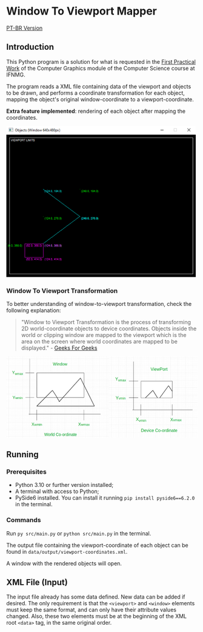 # Window To Viewport Mapper

[PT-BR Version](./README_pt_BR.md)

## Introduction

This Python program is a solution for what is requested in the [First Practical Work](./docs/TP1.pdf) of the Computer Graphics module of the Computer Science course at IFNMG.

The program reads a XML file containing data of the viewport and objects to be drawn, and performs a coordinate transformation for each object, mapping the object's original window-coordinate to a viewport-coordinate.

**Extra feature implemented**: rendering of each object after mapping the coordinates.

<kbd>
  <img src="./docs/objects-rendered.jpg" alt="Objects Rendered" style="width: 500px">
</kbd>

### Window To Viewport Transformation

To better understanding of window-to-viewport transformation, check the following explanation:

> "Window to Viewport Transformation is the process of transforming 2D world-coordinate objects to device coordinates. Objects inside the world or clipping window are mapped to the viewport which is the area on the screen where world coordinates are mapped to be displayed." - [Geeks For Geeks](https://www.geeksforgeeks.org/window-to-viewport-transformation-in-computer-graphics-with-implementation/)

<img src="./docs/window_viewport.jpg" alt="Window To Viewport Transformation" style="width: 600px">

## Running

### Prerequisites

- Python 3.10 or further version installed;
- A terminal with access to Python;
- PySide6 installed. You can install it running `pip install pyside6==6.2.0` in the terminal.

### Commands

Run `py src/main.py` or `python src/main.py` in the terminal.

The output file containing the viewport-coordinate of each object can be found in `data/output/viewport-coordinates.xml`.

A window with the rendered objects will open.

## XML File (Input)

The input file already has some data defined. New data can be added if desired. The only requirement is that the `<viewport>` and `<window>` elements must keep the same format, and can only have their attribute values changed. Also, these two elements must be at the beginning of the XML root `<data>` tag, in the same original order.
